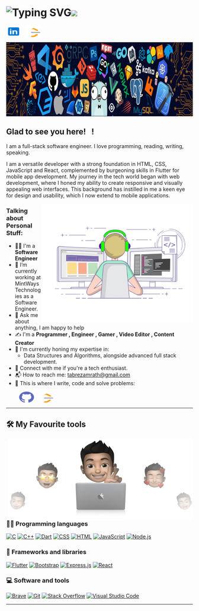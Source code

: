 # ![Typing SVG](https://readme-typing-svg.demolab.com?font=Fira+Code&pause=1000&width=435&lines=Hello!+I'm+Mohammad+Tabrez+Alam)<img src="https://media.giphy.com/media/hvRJCLFzcasrR4ia7z/giphy.gif" width="25px"></a>

<a href="https://www.linkedin.com/in/mohammad-tabrez-alam-65a551208/" target="_blank"><img align="center" src="assets/linkedin.svg" alt="tabrez-alam" height="30" width="40" /></a>
&nbsp;
<a href="https://leetcode.com/u/itstabrez/" target="_blank"><img align="center" src="assets/leet-code.svg" alt="tabrez-alam" height="30" width="40" /></a>
&nbsp;

<img align="center" alt="PNG" src="assets/header.png" width="2000" height="200" />

## Glad to see you here! &nbsp; !

I am a full-stack software engineer. I love programming, reading, writing, speaking.

I am a versatile developer with a strong foundation in HTML, CSS, JavaScript and React, complemented by burgeoning skills in Flutter for mobile app development. My journey in the tech world began with web development, where I honed my ability to create responsive and visually appealing web interfaces. This background has instilled in me a keen eye for design and usability, which I now extend to mobile applications.

<img align="right" alt="GIF" src="assets/coding.gif" width="408" height="318" />

### Talking about Personal Stuff:

- 👨‍🎓 I'm a **Software Engineer**
- 🔭 I’m currently working at MintWays Technologies as a Software Engineer.
- 💬 Ask me about anything, I am happy to help
- ✍ I'm a **Programmer , Engineer , Gamer , Video Editor , Content Creator**
- 🌱 I'm currently honing my expertise in:
  - Data Structures and Algorithms, alongside advanced full stack development.
- 👯 Connect with me if you're a tech enthusiast.
- 📬 How to reach me: [tabrezamrath@gmail.com](mailto:tabrezamrath@gmail.com)
- 💪 This is where I write, code and solve problems:

&nbsp;&nbsp;&nbsp;&nbsp;&nbsp;&nbsp;&nbsp;&nbsp;
<a href="https://github.com/itstabrez" target="_blank"><img align="center" src="assets/github.svg" alt="TabrezAlam" height="30" width="40" /></a>
&nbsp;
<a href="https://leetcode.com/u/itstabrez/" target="_blank"><img align="center" src="assets/leet-code.svg" alt="aswin26barath" height="30" width="40" /></a>
&nbsp;

---

## 🛠️ My Favourite tools

<img align="right" alt="PNG" src="assets/cover.png" width="500" height="220" />

### 👨‍💻 Programming languages

<p>
    <a href="#"><img alt="C" src="https://custom-icon-badges.herokuapp.com/badge/C-03599C.svg?logo=c-in-hexagon&logoColor=white"></a>
    <a href="#"><img alt="C++" src="https://custom-icon-badges.herokuapp.com/badge/C++-9C033A.svg?logo=cpp2&logoColor=white"></a>
    <a href="#"><img alt="Dart" src="https://img.shields.io/badge/Dart-0175C2?style=for-the-badge&logo=dart&logoColor=white"></a>
    <a href="#"><img alt="CSS" src="https://img.shields.io/badge/CSS-1572B6.svg?logo=css3&logoColor=white"></a>
    <a href="#"><img alt="HTML" src="https://img.shields.io/badge/HTML-E34F26.svg?logo=html5&logoColor=white"></a>
    <a href="#"><img alt="JavaScript" src="https://img.shields.io/badge/JavaScript-F7DF1E.svg?logo=javascript&logoColor=black"></a>
    <a href="#"><img alt="Node.js" src="https://img.shields.io/badge/Node.js-43853D.svg?logo=node.js&logoColor=white"></a>

</p>

### 🧰 Frameworks and libraries

<p>
    <a href="#"><img alt="Flutter" src="https://img.shields.io/badge/Flutter-02569B?style=for-the-badge&logo=flutter&logoColor=white/size=auto"></a>
    <a href="#"><img alt="Bootstrap" src="https://img.shields.io/badge/Bootstrap-7952B3.svg?logo=bootstrap&logoColor=white"></a>
    <a href="#"><img alt="Express.js" src="https://img.shields.io/badge/Express.js-404d59.svg?logo=express&logoColor=white"></a>
    <a href="#"><img alt="React" src="https://img.shields.io/badge/React-20232a.svg?logo=react&logoColor=%2361DAFB"></a>
</p>

### 💻 Software and tools

<p>
    <a href="#"><img alt="Brave" src="https://img.shields.io/badge/-Brave-FB542B?logo=brave&logoColor=white"></a>
    <a href="#"><img alt="Git" src="https://img.shields.io/badge/Git-F05033.svg?logo=git&logoColor=white"></a>
    <a href="#"><img alt="Stack Overflow" src="https://img.shields.io/badge/-Stack%20Overflow-FE7A16?logo=stack-overflow&logoColor=white"></a>
    <a href="#"><img alt="Visual Studio Code" src="https://img.shields.io/badge/Visual%20Studio%20Code-0078d7.svg?logo=visual-studio-code&logoColor=white"></a>
</p>

---

